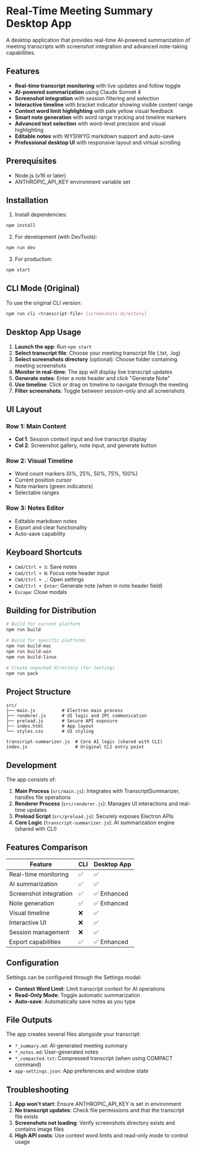 # Real-Time Meeting Summary Desktop App

A desktop application that provides real-time AI-powered summarization of meeting transcripts with screenshot integration and advanced note-taking capabilities.

## Features

- **Real-time transcript monitoring** with live updates and follow toggle
- **AI-powered summarization** using Claude Sonnet 4
- **Screenshot integration** with session filtering and selection
- **Interactive timeline** with bracket indicator showing visible content range
- **Context word limit highlighting** with pale yellow visual feedback
- **Smart note generation** with word range tracking and timeline markers
- **Advanced text selection** with word-level precision and visual highlighting
- **Editable notes** with WYSIWYG markdown support and auto-save
- **Professional desktop UI** with responsive layout and virtual scrolling

## Prerequisites

- Node.js (v16 or later)
- ANTHROPIC_API_KEY environment variable set

## Installation

1. Install dependencies:
```bash
npm install
```

2. For development (with DevTools):
```bash
npm run dev
```

3. For production:
```bash
npm start
```

## CLI Mode (Original)

To use the original CLI version:
```bash
npm run cli <transcript-file> [screenshots-directory]
```

## Desktop App Usage

1. **Launch the app**: Run `npm start`
2. **Select transcript file**: Choose your meeting transcript file (.txt, .log)
3. **Select screenshots directory** (optional): Choose folder containing meeting screenshots
4. **Monitor in real-time**: The app will display live transcript updates
5. **Generate notes**: Enter a note header and click "Generate Note"
6. **Use timeline**: Click or drag on timeline to navigate through the meeting
7. **Filter screenshots**: Toggle between session-only and all screenshots

## UI Layout

### Row 1: Main Content
- **Col 1**: Session context input and live transcript display
- **Col 2**: Screenshot gallery, note input, and generate button

### Row 2: Visual Timeline
- Word count markers (0%, 25%, 50%, 75%, 100%)
- Current position cursor
- Note markers (green indicators)
- Selectable ranges

### Row 3: Notes Editor
- Editable markdown notes
- Export and clear functionality
- Auto-save capability

## Keyboard Shortcuts

- `Cmd/Ctrl + S`: Save notes
- `Cmd/Ctrl + N`: Focus note header input
- `Cmd/Ctrl + ,`: Open settings
- `Cmd/Ctrl + Enter`: Generate note (when in note header field)
- `Escape`: Close modals

## Building for Distribution

```bash
# Build for current platform
npm run build

# Build for specific platforms
npm run build-mac
npm run build-win
npm run build-linux

# Create unpacked directory (for testing)
npm run pack
```

## Project Structure

```
src/
├── main.js          # Electron main process
├── renderer.js      # UI logic and IPC communication
├── preload.js       # Secure API exposure
├── index.html       # App layout
└── styles.css       # UI styling

transcript-summarizer.js  # Core AI logic (shared with CLI)
index.js                  # Original CLI entry point
```

## Development

The app consists of:
1. **Main Process** (`src/main.js`): Integrates with TranscriptSummarizer, handles file operations
2. **Renderer Process** (`src/renderer.js`): Manages UI interactions and real-time updates
3. **Preload Script** (`src/preload.js`): Securely exposes Electron APIs
4. **Core Logic** (`transcript-summarizer.js`): AI summarization engine (shared with CLI)

## Features Comparison

| Feature | CLI | Desktop App |
|---------|-----|-------------|
| Real-time monitoring | ✅ | ✅ |
| AI summarization | ✅ | ✅ |
| Screenshot integration | ✅ | ✅ Enhanced |
| Note generation | ✅ | ✅ Enhanced |
| Visual timeline | ❌ | ✅ |
| Interactive UI | ❌ | ✅ |
| Session management | ❌ | ✅ |
| Export capabilities | ✅ | ✅ Enhanced |

## Configuration

Settings can be configured through the Settings modal:
- **Context Word Limit**: Limit transcript context for AI operations
- **Read-Only Mode**: Toggle automatic summarization
- **Auto-save**: Automatically save notes as you type

## File Outputs

The app creates several files alongside your transcript:
- `*_summary.md`: AI-generated meeting summary
- `*_notes.md`: User-generated notes
- `*_compacted.txt`: Compressed transcript (when using COMPACT command)
- `app-settings.json`: App preferences and window state

## Troubleshooting

1. **App won't start**: Ensure ANTHROPIC_API_KEY is set in environment
2. **No transcript updates**: Check file permissions and that the transcript file exists
3. **Screenshots not loading**: Verify screenshots directory exists and contains image files
4. **High API costs**: Use context word limits and read-only mode to control usage